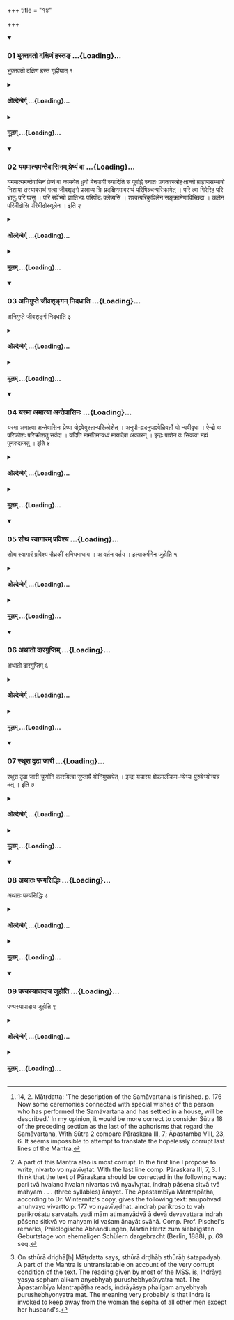+++
title = "१४"

+++

<div class="js_include" includetitle="true" newlevelforh1="3" unfilled url="/vedAH_yajuH/taittirIyam/sUtram/hiraNyakeshI/gRhyam/vishvAsa-prastutiH/1/14/01_bhuktavato_daxiNaM_hasta~N.md">
<details open><summary><h3>01 भुक्तवतो दक्षिणं हस्तङ् ...{Loading}...</h3></summary>

भुक्तवतो दक्षिणं हस्तं गृह्णीयात् १
</details>
</div>
<div class="js_include collapsed" newlevelforh1="4" title="ओल्देन्बेर्ग्" unfilled url="/vedAH_yajuH/taittirIyam/sUtram/hiraNyakeshI/gRhyam/oldenberg/1/14/01_bhuktavato_daxiNaM_hasta~N.md">
<details><summary><h4>ओल्देन्बेर्ग् ...{Loading}...</h4></summary>

1. And should, after that person has eaten, seize his right hand,

</details>
</div>
<div class="js_include collapsed" newlevelforh1="4" title="मूलम्" unfilled url="/vedAH_yajuH/taittirIyam/sUtram/hiraNyakeshI/gRhyam/mUlam/1/14/01_bhuktavato_daxiNaM_hasta~N.md">
<details><summary><h4>मूलम् ...{Loading}...</h4></summary>

भुक्तवतो दक्षिणं हस्तं गृह्णीयात् १
</details>
</div>
<div class="js_include" includetitle="true" newlevelforh1="3" unfilled url="/vedAH_yajuH/taittirIyam/sUtram/hiraNyakeshI/gRhyam/vishvAsa-prastutiH/1/14/02_yamamAtyamantevAsinam_preSh.md">
<details open><summary><h3>02 यममात्यमन्तेवासिनम् प्रेष्यं वा ...{Loading}...</h3></summary>

यममात्यमन्तेवासिनं प्रेष्यं वा कामयेत ध्रुवो मेनपायी स्यादिति स पूर्वाह्णे स्नातः प्रयतवस्त्रोहःक्षान्तो ब्राह्मणसम्भाषो निशायां तस्यावसथं गत्वा जीवशृङ्गे प्रस्राव्य त्रिः प्रदक्षिणमावसथं परिषिञ्चन्परिक्रामेत् । परि त्वा गिरेरिह परि भ्रातुः परि ष्वसु । परि सर्वेभ्यो ज्ञातिभ्यः परिषीदः क्लेष्यसि । शश्वत्परिकुपिलेन सङ्क्रामेणाविच्छिदा । ऊलेन परिमीढोसि परिमीढोस्यूलेन । इति २
</details>
</div>
<div class="js_include collapsed" newlevelforh1="4" title="ओल्देन्बेर्ग्" unfilled url="/vedAH_yajuH/taittirIyam/sUtram/hiraNyakeshI/gRhyam/oldenberg/1/14/02_yamamAtyamantevAsinam_preSh.md">
<details><summary><h4>ओल्देन्बेर्ग् ...{Loading}...</h4></summary>

2. [^1]  If he wishes that one of his companions, or a pupil, or a servant should faithfully remain with him and not go away, he should bathe in the morning, should put on clean garments, should show patience (with that servant, &c.) during the day, should speak (only) with Brāhmaṇas, and by night he should go to the dwelling-place of that person, should make water into a horn of a living animal, and should three times walk round his dwelling-place, sprinkling (his urine) round it, with (the Mantra), 'From the mountain (I sever?) thee, from thy brother, from thy sister, from all thy relations. paṛṣīdaḥ kleṣyati (i.e. kvaiṣyasi?) śaśvat parikupilena saṃkrāmeṇāvicchidā, ūlena parimīḍho ऽ si parimīḍho ऽ sy ūlena.'

[^1]:  14, 2. Mātṛdatta: 'The description of the Samāvartana is finished. p. 176 Now some ceremonies connected with special wishes of the person who has performed the Samāvartana and has settled in a house, will be described.' In my opinion, it would be more correct to consider Sūtra 18 of the preceding section as the last of the aphorisms that regard the Samāvartana, With Sūtra 2 compare Pāraskara III, 7; Āpastamba VIII, 23, 6. It seems impossible to attempt to translate the hopelessly corrupt last lines of the Mantra.

</details>
</div>
<div class="js_include collapsed" newlevelforh1="4" title="मूलम्" unfilled url="/vedAH_yajuH/taittirIyam/sUtram/hiraNyakeshI/gRhyam/mUlam/1/14/02_yamamAtyamantevAsinam_preSh.md">
<details><summary><h4>मूलम् ...{Loading}...</h4></summary>

यममात्यमन्तेवासिनं प्रेष्यं वा कामयेत ध्रुवो मेनपायी स्यादिति स पूर्वाह्णे स्नातः प्रयतवस्त्रोहःक्षान्तो ब्राह्मणसम्भाषो निशायां तस्यावसथं गत्वा जीवशृङ्गे प्रस्राव्य त्रिः प्रदक्षिणमावसथं परिषिञ्चन्परिक्रामेत् । परि त्वा गिरेरिह परि भ्रातुः परि ष्वसु । परि सर्वेभ्यो ज्ञातिभ्यः परिषीदः क्लेष्यसि । शश्वत्परिकुपिलेन सङ्क्रामेणाविच्छिदा । ऊलेन परिमीढोसि परिमीढोस्यूलेन । इति २
</details>
</div>
<div class="js_include" includetitle="true" newlevelforh1="3" unfilled url="/vedAH_yajuH/taittirIyam/sUtram/hiraNyakeshI/gRhyam/vishvAsa-prastutiH/1/14/03_anigupte_jIvashRngan_nidadh.md">
<details open><summary><h3>03 अनिगुप्ते जीवशृङ्गन् निदधाति ...{Loading}...</h3></summary>

अनिगुप्ते जीवशृङ्गं निदधाति ३
</details>
</div>
<div class="js_include collapsed" newlevelforh1="4" title="ओल्देन्बेर्ग्" unfilled url="/vedAH_yajuH/taittirIyam/sUtram/hiraNyakeshI/gRhyam/oldenberg/1/14/03_anigupte_jIvashRngan_nidadh.md">
<details><summary><h4>ओल्देन्बेर्ग् ...{Loading}...</h4></summary>

3. He puts down the horn of the living animal in a place which is generally accessible.

</details>
</div>
<div class="js_include collapsed" newlevelforh1="4" title="मूलम्" unfilled url="/vedAH_yajuH/taittirIyam/sUtram/hiraNyakeshI/gRhyam/mUlam/1/14/03_anigupte_jIvashRngan_nidadh.md">
<details><summary><h4>मूलम् ...{Loading}...</h4></summary>

अनिगुप्ते जीवशृङ्गं निदधाति ३
</details>
</div>
<div class="js_include" includetitle="true" newlevelforh1="3" unfilled url="/vedAH_yajuH/taittirIyam/sUtram/hiraNyakeshI/gRhyam/vishvAsa-prastutiH/1/14/04_yasmA_amAtyA_antevAsinaH.md">
<details open><summary><h3>04 यस्मा अमात्या अन्तेवासिनः ...{Loading}...</h3></summary>

यस्मा अमात्या अन्तेवासिनः प्रेष्या वोद्द्रवेयुस्तान्परिक्रोशेत् । अनुपौ-ह्वदनुपह्वयेन्निवर्तो यो न्यवीवृधः । ऐन्द्रो वः परिक्रोशः परिक्रोशतु सर्वदा । यदिति मामतिमन्यध्वं मायादेवा अवतरन् । इन्द्रः पाशेन वः सिक्त्वा मह्यं पुनरुदाजतु । इति ४
</details>
</div>
<div class="js_include collapsed" newlevelforh1="4" title="ओल्देन्बेर्ग्" unfilled url="/vedAH_yajuH/taittirIyam/sUtram/hiraNyakeshI/gRhyam/oldenberg/1/14/04_yasmA_amAtyA_antevAsinaH.md">
<details><summary><h4>ओल्देन्बेर्ग् ...{Loading}...</h4></summary>

4. [^2]  One whose companions, pupils, or servants use to run away, should rebuke them with (the Mantra), 'May he who calls hither (?), call you hither! He who brings back, has brought you back (?). May the rebuke of Indra always rebuke you. If you, who worship your own deceit, despise me (?), . . . . may Indra bind you with his bond, and may he drive you back again to me.'

[^2]:  A part of this Mantra also is most corrupt. In the first line I propose to write, nivarto vo nyavīvṛtat. With the last line comp. Pāraskara III, 7, 3. I think that the text of Pāraskara should be corrected in the following way: pari tvā hvalano hvalan nivartas tvā nyavīvṛtat, indraḥ pāśena sitvā tvā mahyam . . . (three syllables) ānayet. The Āpastambīya Mantrapāṭha, according to Dr. Winternitz's copy, gives the following text: anupohvad anuhvayo vivartto p. 177 vo nyavīvṛdhat. aindraḥ parikrośo to vaḥ parikrośatu sarvataḥ. yadi mām atimanyādvā ā devā devavattara indraḥ pāśena śitkvā vo mahyam id vaśam ānayāt svāhā. Comp. Prof. Pischel's remarks, Philologische Abhandlungen, Martin Hertz zum siebzigsten Geburtstage von ehemaligen Schülern dargebracht (Berlin, 1888), p. 69 seq.

</details>
</div>
<div class="js_include collapsed" newlevelforh1="4" title="मूलम्" unfilled url="/vedAH_yajuH/taittirIyam/sUtram/hiraNyakeshI/gRhyam/mUlam/1/14/04_yasmA_amAtyA_antevAsinaH.md">
<details><summary><h4>मूलम् ...{Loading}...</h4></summary>

यस्मा अमात्या अन्तेवासिनः प्रेष्या वोद्द्रवेयुस्तान्परिक्रोशेत् । अनुपौ-ह्वदनुपह्वयेन्निवर्तो यो न्यवीवृधः । ऐन्द्रो वः परिक्रोशः परिक्रोशतु सर्वदा । यदिति मामतिमन्यध्वं मायादेवा अवतरन् । इन्द्रः पाशेन वः सिक्त्वा मह्यं पुनरुदाजतु । इति ४
</details>
</div>
<div class="js_include" includetitle="true" newlevelforh1="3" unfilled url="/vedAH_yajuH/taittirIyam/sUtram/hiraNyakeshI/gRhyam/vishvAsa-prastutiH/1/14/05_sotha_svAgAram_pravishya.md">
<details open><summary><h3>05 सोथ स्वागारम् प्रविश्य ...{Loading}...</h3></summary>

सोथ स्वागारं प्रविश्य सैध्रकीं समिधमाधाय । अ वर्तन वर्तय । इत्याकर्षणेन जुहोति ५
</details>
</div>
<div class="js_include collapsed" newlevelforh1="4" title="ओल्देन्बेर्ग्" unfilled url="/vedAH_yajuH/taittirIyam/sUtram/hiraNyakeshI/gRhyam/oldenberg/1/14/05_sotha_svAgAram_pravishya.md">
<details><summary><h4>ओल्देन्बेर्ग् ...{Loading}...</h4></summary>

5. Then he enters his house, puts a piece of Sidhraka wood on (the fire), and sacrifices with the 'on-drawing verse,' 'Back-bringer, bring them back' (Taitt. Saṃh. III, 3, 10, 1).

</details>
</div>
<div class="js_include collapsed" newlevelforh1="4" title="मूलम्" unfilled url="/vedAH_yajuH/taittirIyam/sUtram/hiraNyakeshI/gRhyam/mUlam/1/14/05_sotha_svAgAram_pravishya.md">
<details><summary><h4>मूलम् ...{Loading}...</h4></summary>

सोथ स्वागारं प्रविश्य सैध्रकीं समिधमाधाय । अ वर्तन वर्तय । इत्याकर्षणेन जुहोति ५
</details>
</div>
<div class="js_include" includetitle="true" newlevelforh1="3" unfilled url="/vedAH_yajuH/taittirIyam/sUtram/hiraNyakeshI/gRhyam/vishvAsa-prastutiH/1/14/06_athAto_dAraguptim.md">
<details open><summary><h3>06 अथातो दारगुप्तिम् ...{Loading}...</h3></summary>

अथातो दारगुप्तिम् ६
</details>
</div>
<div class="js_include collapsed" newlevelforh1="4" title="ओल्देन्बेर्ग्" unfilled url="/vedAH_yajuH/taittirIyam/sUtram/hiraNyakeshI/gRhyam/oldenberg/1/14/06_athAto_dAraguptim.md">
<details><summary><h4>ओल्देन्बेर्ग् ...{Loading}...</h4></summary>

6. Now (we shall explain) how one should guard his wife.

</details>
</div>
<div class="js_include collapsed" newlevelforh1="4" title="मूलम्" unfilled url="/vedAH_yajuH/taittirIyam/sUtram/hiraNyakeshI/gRhyam/mUlam/1/14/06_athAto_dAraguptim.md">
<details><summary><h4>मूलम् ...{Loading}...</h4></summary>

अथातो दारगुप्तिम् ६
</details>
</div>
<div class="js_include" includetitle="true" newlevelforh1="3" unfilled url="/vedAH_yajuH/taittirIyam/sUtram/hiraNyakeshI/gRhyam/vishvAsa-prastutiH/1/14/07_sthUrA_dRDhA_jArI.md">
<details open><summary><h3>07 स्थूरा दृढा जारी ...{Loading}...</h3></summary>

स्थूरा दृढा जारी चूर्णानि कारयित्वा सुप्तायै योनिमुपवपेत् । इन्द्रा ययास्य शेफमलीकम-न्येभ्यः पुरुषेभ्योन्यत्र मत् । इति ७
</details>
</div>
<div class="js_include collapsed" newlevelforh1="4" title="ओल्देन्बेर्ग्" unfilled url="/vedAH_yajuH/taittirIyam/sUtram/hiraNyakeshI/gRhyam/oldenberg/1/14/07_sthUrA_dRDhA_jArI.md">
<details><summary><h4>ओल्देन्बेर्ग् ...{Loading}...</h4></summary>

7. [^3]  One whose wife has a paramour, should grind big centipedes (?) to powder, and should insert (that powder), while his wife is sleeping, into her secret parts, with the Mantra, 'Indra. . . . from other men than me.'

[^3]:  On sthūrā driḍhā[ḥ] Mātṛdatta says, sthūrā dṛḍhāḥ sthūrāḥ śatapadyaḥ. A part of the Mantra is untranslatable on account of the very corrupt condition of the text. The reading given by most of the MSS. is, Indrāya yāsya śepham alikam anyebhyaḥ purushebhyoऽnyatra mat. The Āpastambīya Mantrapāṭha reads, indrāyāsya phaligam anyebhyaḥ purushebhyonyatra mat. The meaning very probably is that Indra is invoked to keep away from the woman the śepha of all other men except her husband's.

</details>
</div>
<div class="js_include collapsed" newlevelforh1="4" title="मूलम्" unfilled url="/vedAH_yajuH/taittirIyam/sUtram/hiraNyakeshI/gRhyam/mUlam/1/14/07_sthUrA_dRDhA_jArI.md">
<details><summary><h4>मूलम् ...{Loading}...</h4></summary>

स्थूरा दृढा जारी चूर्णानि कारयित्वा सुप्तायै योनिमुपवपेत् । इन्द्रा ययास्य शेफमलीकम-न्येभ्यः पुरुषेभ्योन्यत्र मत् । इति ७
</details>
</div>
<div class="js_include" includetitle="true" newlevelforh1="3" unfilled url="/vedAH_yajuH/taittirIyam/sUtram/hiraNyakeshI/gRhyam/vishvAsa-prastutiH/1/14/08_athAtaH_paNyasiddhiH.md">
<details open><summary><h3>08 अथातः पण्यसिद्धिः ...{Loading}...</h3></summary>

अथातः पण्यसिद्धिः ८
</details>
</div>
<div class="js_include collapsed" newlevelforh1="4" title="ओल्देन्बेर्ग्" unfilled url="/vedAH_yajuH/taittirIyam/sUtram/hiraNyakeshI/gRhyam/oldenberg/1/14/08_athAtaH_paNyasiddhiH.md">
<details><summary><h4>ओल्देन्बेर्ग् ...{Loading}...</h4></summary>

8. Now (follows the sacrifice for procuring) prosperity in trade.

</details>
</div>
<div class="js_include collapsed" newlevelforh1="4" title="मूलम्" unfilled url="/vedAH_yajuH/taittirIyam/sUtram/hiraNyakeshI/gRhyam/mUlam/1/14/08_athAtaH_paNyasiddhiH.md">
<details><summary><h4>मूलम् ...{Loading}...</h4></summary>

अथातः पण्यसिद्धिः ८
</details>
</div>
<div class="js_include" includetitle="true" newlevelforh1="3" unfilled url="/vedAH_yajuH/taittirIyam/sUtram/hiraNyakeshI/gRhyam/vishvAsa-prastutiH/1/14/09_paNyasyApAdAya_juhoti.md">
<details open><summary><h3>09 पण्यस्यापादाय जुहोति ...{Loading}...</h3></summary>

पण्यस्यापादाय जुहोति ९
</details>
</div>
<div class="js_include collapsed" newlevelforh1="4" title="ओल्देन्बेर्ग्" unfilled url="/vedAH_yajuH/taittirIyam/sUtram/hiraNyakeshI/gRhyam/oldenberg/1/14/09_paNyasyApAdAya_juhoti.md">
<details><summary><h4>ओल्देन्बेर्ग् ...{Loading}...</h4></summary>

9. He cuts off (some portion) from (every) article of trade and sacrifices it - 

</details>
</div>
<div class="js_include collapsed" newlevelforh1="4" title="मूलम्" unfilled url="/vedAH_yajuH/taittirIyam/sUtram/hiraNyakeshI/gRhyam/mUlam/1/14/09_paNyasyApAdAya_juhoti.md">
<details><summary><h4>मूलम् ...{Loading}...</h4></summary>

पण्यस्यापादाय जुहोति ९
</details>
</div>
